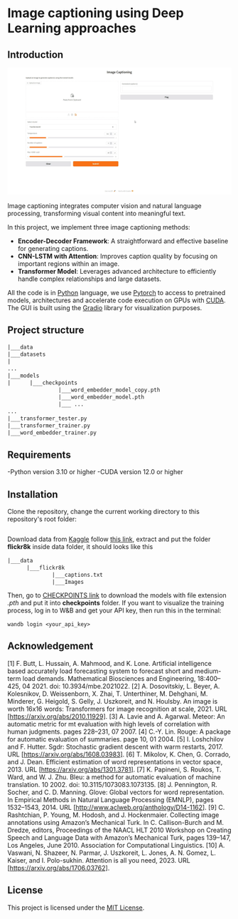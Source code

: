 # Image captioning using Deep Learning approaches

## Introduction

![demo](demo.gif)

Image captioning integrates computer vision and natural language processing, transforming visual content into meaningful text. 

In this project, we implement three image captioning methods:
- **Encoder-Decoder Framework**: A straightforward and effective baseline for generating captions.
- **CNN-LSTM with Attention**: Improves caption quality by focusing on important regions within an image.
- **Transformer Model**: Leverages advanced architecture to efficiently handle complex relationships and large datasets.

All the code is in [Python](https://www.python.org/) language, we use [Pytorch](https://pytorch.org/) to access to pretrained models, architectures and accelerate code execution on GPUs with [CUDA](https://developer.nvidia.com/cuda-downloads). The GUI is built using the [Gradio](https://www.gradio.app/)  library for visualization purposes.

## Project structure
```
|___data
|___datasets
|
...
|___models
|      |___checkpoints
                |___word_embedder_model_copy.pth
                |___word_embedder_model.pth
                |___ ...             
...
|___transformer_tester.py
|___transformer_trainer.py
|___word_embedder_trainer.py

```

## Requirements
-Python version 3.10 or higher
-CUDA version 12.0 or higher
## Installation
Clone the repository, change the current working directory to this repository's root folder:
```git clone 
```
Download data from [Kaggle](https://www.kaggle.com/) follow [this link](https://www.kaggle.com/datasets/adityajn105/flickr8k/code), extract and put the folder **flickr8k** inside data folder, it should looks like this
```
|___data
      |___flickr8k
              |___captions.txt
              |___Images
```
Then, go to [CHECKPOINTS link](https://husteduvn-my.sharepoint.com/personal/thanh_vt220066_sis_hust_edu_vn/_layouts/15/onedrive.aspx?id=%2Fpersonal%2Fthanh%5Fvt220066%5Fsis%5Fhust%5Fedu%5Fvn%2FDocuments%2FDL%2DImg%2Dcaptioning&ga=1) to download the models with file extension *.pth* and put it into **checkpoints** folder.
If you want to visualize the training process, log in to W&B and get your API key, then run this in the terminal: 
```
wandb login <your_api_key>
```

## Acknowledgement
[1] F. Butt, L. Hussain, A. Mahmood, and K. Lone. Artificial intelligence based accurately load
forecasting system to forecast short and medium-term load demands. Mathematical Biosciences
and Engineering, 18:400–425, 04 2021. doi: 10.3934/mbe.2021022.
[2] A. Dosovitskiy, L. Beyer, A. Kolesnikov, D. Weissenborn, X. Zhai, T. Unterthiner, M. Dehghani, M. Minderer, G. Heigold, S. Gelly, J. Uszkoreit, and N. Houlsby. An image is worth 16x16 words: Transformers for image recognition at scale, 2021. URL [https://arxiv.org/abs/2010.11929].
[3] A. Lavie and A. Agarwal. Meteor: An automatic metric for mt evaluation with high levels of correlation with human judgments. pages 228–231, 07 2007.
[4] C.-Y. Lin. Rouge: A package for automatic evaluation of summaries. page 10, 01 2004.
[5] I. Loshchilov and F. Hutter. Sgdr: Stochastic gradient descent with warm restarts, 2017. URL
[https://arxiv.org/abs/1608.03983].
[6] T. Mikolov, K. Chen, G. Corrado, and J. Dean. Efficient estimation of word representations in vector space, 2013. URL [https://arxiv.org/abs/1301.3781].
[7] K. Papineni, S. Roukos, T. Ward, and W. J. Zhu. Bleu: a method for automatic evaluation of machine translation. 10 2002. doi: 10.3115/1073083.1073135.
[8] J. Pennington, R. Socher, and C. D. Manning. Glove: Global vectors for word representation. In Empirical Methods in Natural Language Processing (EMNLP), pages 1532–1543, 2014. URL [http://www.aclweb.org/anthology/D14-1162].
[9] C. Rashtchian, P. Young, M. Hodosh, and J. Hockenmaier. Collecting image annotations using
Amazon’s Mechanical Turk. In C. Callison-Burch and M. Dredze, editors, Proceedings of the NAACL HLT 2010 Workshop on Creating Speech and Language Data with Amazon’s Mechanical Turk, pages 139–147, Los Angeles, June 2010. Association for Computational Linguistics.
[10] A. Vaswani, N. Shazeer, N. Parmar, J. Uszkoreit, L. Jones, A. N. Gomez, L. Kaiser, and I. Polo-sukhin. Attention is all you need, 2023. URL [https://arxiv.org/abs/1706.03762].

## License
This project is licensed under the [MIT License](https://mit-license.org/).
